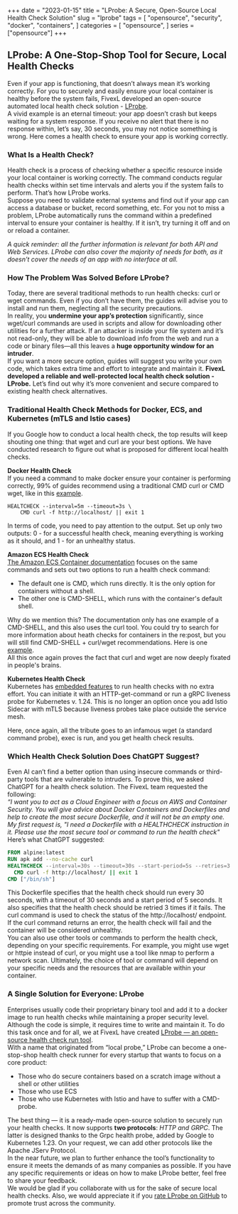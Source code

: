 +++
date = "2023-01-15"
title = "LProbe: A Secure, Open-Source Local Health Check Solution"
slug = "lprobe"
tags = [
    "opensource",
    "security",
    "docker",
    "containers",
]
categories = [
    "opensource",
]
series = ["opensource"]
+++

## LProbe: A One-Stop-Shop Tool for Secure, Local Health Checks  
Even if your app is functioning, that doesn’t always mean it’s working correctly. For you to securely and easily ensure your local container is healthy before the system fails, FivexL developed an open-source automated local health check solution - [LProbe](https://github.com/fivexl/lprobe).  
A vivid example is an eternal timeout: your app doesn’t crash but keeps waiting for a system response. If you receive no alert that there is no response within, let’s say, 30 seconds, you may not notice something is wrong. Here comes a health check to ensure your app is working correctly. 
### What Is a Health Check?  
Health check is a process of checking whether a specific resource inside your local container is working correctly. The command conducts regular health checks within set time intervals and alerts you if the system fails to perform. That’s how LProbe works.  
Suppose you need to validate external systems and find out if your app can access a database or bucket, record something, etc. For you not to miss a problem, LProbe automatically runs the command within a predefined interval to ensure your container is healthy. If it isn’t, try turning it off and on or reload a container.  
  
*A quick reminder: all the further information is relevant for both API and Web Services. LProbe can also cover the majority of needs for both, as it doesn’t cover the needs of an app with no interface at all.*  
### How The Problem Was Solved Before LProbe?  
Today, there are several traditional methods to run health checks: curl or wget commands. Even if you don’t have them, the guides will advise you to install and run them, neglecting all the security precautions.  
In reality, you **undermine your app’s protection** significantly, since wget/curl commands are used in scripts and allow for downloading other utilities for a further attack. If an attacker is inside your file system and it’s not read-only, they will be able to download info from the web and run a code or binary files—all this leaves a **huge opportunity window for an intruder**.  
If you want a more secure option, guides will suggest you write your own code, which takes extra time and effort to integrate and maintain it. **FivexL developed a reliable and well-protected local health check solution - LProbe.** Let’s find out why it’s more convenient and secure compared to existing health check alternatives.  
### Traditional Health Check Methods for Docker, ECS, and Kubernetes (mTLS and Istio cases)  
If you Google how to conduct a local health check, the top results will keep shouting one thing: that wget and curl are your best options. We have conducted research to figure out what is proposed for different local health checks.  
  
**Docker Health Check**   
If you need a command to make docker ensure your container is performing correctly, 99% of guides recommend using a traditional CMD curl or CMD wget, like in this [example](https://docs.docker.com/engine/reference/builder/#healthcheck).
```
HEALTCHECK --interval=5m --timeout=3s \
    CMD curl -f http://localhost/ || exit 1
``` 
In terms of code, you need to pay attention to the output. Set up only two outputs: 0 - for a successful health check, meaning everything is working as it should, and 1 - for an unhealthy status.  
  
**Amazon ECS Health Check**  
[The Amazon ECS Container documentation](https://docs.aws.amazon.com/AmazonECS/latest/developerguide/task_definition_parameters.html#container_definition_healthcheck) focuses on the same commands and sets out two options to run a health check command:  
- The default one is CMD, which runs directly. It is the only option for containers without a shell.  
- The other one is CMD-SHELL, which runs with the container's default shell.  

Why do we mention this? The documentation only has one example of a CMD-SHELL, and this also uses the curl tool. You could try to search for more information about heath checks for containers in the re:post, but you will still find CMD-SHELL + curl/wget recommendations. Here is one [example](https://repost.aws/questions/QUfrOJiYQERXGAOgHGt1GW-w/container-health-check-for-ecs-task-with-awsvpc-network-mode).  
All this once again proves the fact that curl and wget are now deeply fixated in people's brains.  
  
**Kubernetes  Health Check**  
    Kubernetes has [embedded features](https://kubernetes.io/docs/tasks/configure-pod-container/configure-liveness-readiness-startup-probes/#define-a-liveness-http-request) to run health checks with no extra effort. You can initiate it with an HTTP-get-command or run a gRPC liveness probe for Kubernetes v. 1.24. This is no longer an option once you add Istio Sidecar with mTLS because liveness probes take place outside the service mesh.  
  
Here, once again, all the tribute goes to an infamous wget (a standard command probe), exec is run, and you get health check results.  
### Which Health Check Solution Does ChatGPT Suggest?
Even AI can’t find a better option than using insecure commands or third-party tools that are vulnerable to intruders. To prove this, we asked ChatGPT for a health check solution. The FivexL team requested the following:  
*“I want you to act as a Cloud Engineer with a focus on AWS and Container Security. You will give advice about Docker Containers and Dockerfiles and help to create the most secure Dockerfile, and it will not be an empty one. My first request is, "I need a Dockerfile with a HEALTHCHECK instruction in it. Please use the most secure tool or command to run the health check"*  
Here’s what ChatGPT suggested:  
```dockerfile 
FROM alpine:latest
RUN apk add --no-cache curl
HEALTHCHECK --interval=30s --timeout=30s --start-period=5s --retries=3 \
  CMD curl -f http://localhost/ || exit 1
CMD ["/bin/sh"]
```
This Dockerfile specifies that the health check should run every 30 seconds, with a timeout of 30 seconds and a start period of 5 seconds. It also specifies that the health check should be retried 3 times if it fails. The curl command is used to check the status of the http://localhost/ endpoint. If the curl command returns an error, the health check will fail and the container will be considered unhealthy.  
You can also use other tools or commands to perform the health check, depending on your specific requirements. For example, you might use wget or httpie instead of curl, or you might use a tool like nmap to perform a network scan. Ultimately, the choice of tool or command will depend on your specific needs and the resources that are available within your container.
### A Single Solution for Everyone: LProbe 
Еnterprises usually code their proprietary binary tool and add it to a docker image to run health checks while maintaining a proper security level. Although the code is simple, it requires time to write and maintain it. To do this task once and for all, we at FivexL have created [LProbe — an open-source health check run tool](https://github.com/fivexl/lprobe).   
With a name that originated from “local probe,” LProbe can become a one-stop-shop health check runner for every startup that wants to focus on a core product:  
* Those who do secure containers based on a scratch image without a shell or other utilities
* Those who use ECS 
* Those who use Kubernetes with Istio and have to suffer with a CMD-probe.  

The best thing — it is a ready-made open-source solution to securely run your health checks. It now supports **two protocols**: *HTTP and GRPC*. The latter is designed thanks to the Grpc health probe, added by Google to Kubernetes 1.23. On your request, we can add other protocols like the Apache JServ Protocol.  
In the near future, we plan to further enhance the tool’s functionality to ensure it meets the demands of as many companies as possible. If you have any specific requirements or ideas on how to make LProbe better, feel free to share your feedback.  
We would be glad if you collaborate with us for the sake of secure local health checks. Also, we would appreciate it if you [rate LProbe on GitHub](https://github.com/fivexl/lprobe) to promote trust across the community.

